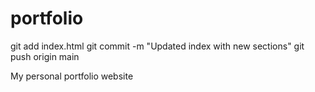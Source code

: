 # portfolio
git add index.html
git commit -m "Updated index with new sections"
git push origin main

My personal portfolio website 
